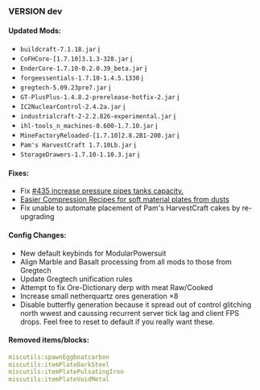### VERSION dev

#### Updated Mods:

* `buildcraft-7.1.18.jar` [:information_source:](http://www.mod-buildcraft.com/buildcraft-7118.html)
* `CoFHCore-[1.7.10]3.1.3-328.jar` [:information_source:](http://minecraft.curseforge.com/mc-mods/69162-mod/files/2320817)
* `EnderCore-1.7.10-0.2.0.39_beta.jar` [:information_source:](http://minecraft.curseforge.com/mc-mods/231868-mod/files/2331048)
* `forgeessentials-1.7.10-1.4.5.1330` [:information_source:](http://ci.forgeessentials.com/job/FE/changes)
* `gregtech-5.09.23pre7.jar` [:information_source:](http://forum.industrial-craft.net/index.php?page=Thread&threadID=11488)
* `GT-PlusPlus-1.4.8.2-prerelease-hotfix-2.jar` [:information_source:](https://github.com/draknyte1/GTplusplus/releases/tag/1.4.8.2-Pre)
* `IC2NuclearControl-2.4.2a.jar` [:information_source:](http://minecraft.curseforge.com/mc-mods/236813-mod/files/2328439)
* `industrialcraft-2-2.2.826-experimental.jar` [:information_source:](http://jenkins.ic2.player.to/job/IC2_experimental/changes)
* `ihl-tools_n_machines-0.600-1.7.10.jar` [:information_source:](http://forum.industrial-craft.net/index.php?page=Thread&postID=152495)
* `MineFactoryReloaded-[1.7.10]2.8.2B1-200.jar` [:information_source:](http://minecraft.curseforge.com/mc-mods/66672-mod/files/2321688)
* `Pam's HarvestCraft 1.7.10Lb.jar` [:information_source:](http://www.minecraftforum.net/topic/402069-)
* `StorageDrawers-1.7.10-1.10.3.jar` [:information_source:](http://minecraft.curseforge.com/mc-mods/223852-mod/files/2331064)

#### Fixes:

* Fix [#435 increase pressure pipes tanks capacity.](https://github.com/Beyond-Reality/BeyondRealityModPack/issues/435)
* [Easier Compression Recipes for soft material plates from dusts](https://github.com/Beyond-Reality/BeyondRealityModPack/commit/4d51f8245da9020b75e5be79c455b81df277e642)
* Fix unable to automate placement of Pam's HarvestCraft cakes by re-upgrading

#### Config Changes:

* New default keybinds for ModularPowersuit
* Align Marble and Basalt processing from all mods to those from Gregtech
* Update Gregtech unification rules
* Attempt to fix Ore-Dictionary derp with meat Raw/Cooked
* Increase small netherquartz ores generation ×8
* Disable butterfly generation because it spread out of control glitching north wwest and caussing recurrent server tick lag and client FPS drops.
    Feel free to reset to default if you really want these.

#### Removed items/blocks:

```yaml
miscutils:spawnEggboatcarbon
miscutils:itemPlateDarkSteel
miscutils:itemPlatePulsatingIron
miscutils:itemPlateVoidMetal
```
